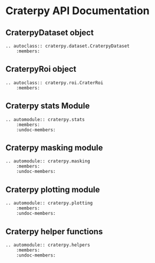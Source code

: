# Craterpy API Documentation

## CraterpyDataset object

```{eval-rst}
.. autoclass:: craterpy.dataset.CraterpyDataset
    :members:
```

## CraterpyRoi object

```{eval-rst}
.. autoclass:: craterpy.roi.CraterRoi
    :members:
```

## Craterpy stats Module

```{eval-rst}
.. automodule:: craterpy.stats
    :members:
    :undoc-members:
```

## Craterpy masking module

```{eval-rst}
.. automodule:: craterpy.masking
    :members:
    :undoc-members:
```

## Craterpy plotting module

```{eval-rst}
.. automodule:: craterpy.plotting
    :members:
    :undoc-members:
```

## Craterpy helper functions

```{eval-rst}
.. automodule:: craterpy.helpers
    :members:
    :undoc-members:
```
